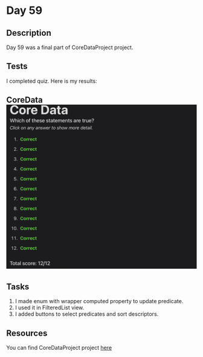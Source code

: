 # Day 59

## Description

Day 59 was a final part of CoreDataProject project.

## Tests

I completed quiz.
Here is my results:

**CoreData**
![CoreData tests result](/Resources/Day_59/Results/CoreData.png)
------

## Tasks

1. I made enum with wrapper computed property to update predicate.
2. I used it in FilteredList view.
3. I added buttons to select predicates and sort descriptors.

## Resources

You can find CoreDataProject project [here](/Sources/CoreDataProject/)